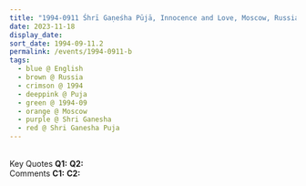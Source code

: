 ```yaml
---
title: "1994-0911 Śhrī Gaṇeśha Pūjā, Innocence and Love, Moscow, Russia"
date: 2023-11-18
display_date: 
sort_date: 1994-09-11.2
permalink: /events/1994-0911-b
tags:
  - blue @ English
  - brown @ Russia
  - crimson @ 1994
  - deeppink @ Puja
  - green @ 1994-09
  - orange @ Moscow
  - purple @ Shri Ganesha
  - red @ Shri Ganesha Puja
---
```


<br>

<wave-list>
  <list-title color="DarkSeaGreen" width="55">Key Quotes</list-title>
  <list-item color="BlanchedAlmond" width="280"><b>Q1:</b> <i></i></list-item>
  <list-item color="Lavender" width="280"><b>Q2:</b> <i></i></list-item>
</wave-list>

<br>

<wave-list>
  <list-title color="DarkSeaGreen" width="55">Comments</list-title>
  <list-item color="BlanchedAlmond" width="280"><b>C1:</b> <i></i></list-item>
  <list-item color="Lavender" width="280"><b>C2:</b> <i></i></list-item>
</wave-list>